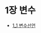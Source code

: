 # 1장 변수

 - [1_1 변수선언](https://github.com/houndhollis/ebook-Dive/tree/main/%E1%84%86%E1%85%A9%E1%84%83%E1%85%A5%E1%86%AB%20%E1%84%8C%E1%85%A1%E1%84%87%E1%85%A1%E1%84%89%E1%85%B3%E1%84%8F%E1%85%B3%E1%84%85%E1%85%B5%E1%86%B8%E1%84%90%E1%85%B3%20Deep%20Dive/1_%E1%84%87%E1%85%A7%E1%86%AB%E1%84%89%E1%85%AE/1_1%20%E1%84%87%E1%85%A7%E1%86%AB%E1%84%89%E1%85%AE%E1%84%89%E1%85%A5%E1%86%AB%E1%84%8B%E1%85%A5%E1%86%AB)





